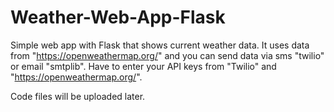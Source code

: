 # Weather-Web-App-Flask
Simple web app with Flask that shows current weather data.
It uses data from "https://openweathermap.org/" and you can send data via sms "twilio" or email "smtplib".
Have to enter your API keys from "Twilio" and "https://openweathermap.org/".

Code files will be uploaded later.
